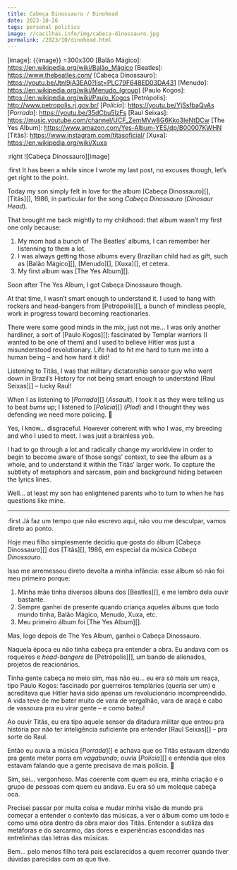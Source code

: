 ```yaml
---
title: Cabeça Dinossauro / Dinohead
date: 2023-10-26
tags: personal politics
image: //cacilhas.info/img/cabeca-dinossauro.jpg
permalink: /2023/10/dinohead.html
---
```

[image]: {{image}} =300x300
[Balão Mágico]: https://en.wikipedia.org/wiki/Balão_Mágico
[Beatles]: https://www.thebeatles.com/
[Cabeça Dinossauro]: https://youtu.be/Jtnl9jA3EA0?list=PLC79F648ED03DA431
[Menudo]: https://en.wikipedia.org/wiki/Menudo_(group)
[Paulo Kogos]: https://en.wikipedia.org/wiki/Paulo_Kogos
[Petrópolis]: http://www.petropolis.rj.gov.br/
[*Polícia*]: https://youtu.be/YjSsfbaQvAs
[*Porrada*]: https://youtu.be/35dCbu5lzFs
[Raul Seixas]: https://music.youtube.com/channel/UCF_ZemMVw8G6Kko3IeNtDCw
[The Yes Album]: https://www.amazon.com/Yes-Album-YES/dp/B00007KWHN
[Titãs]: https://www.instagram.com/titasoficial/
[Xuxa]: https://en.wikipedia.org/wiki/Xuxa

:right ![Cabeça Dinossauro][image]

:first It has been a while since I wrote my last post, no excuses though, let’s
get right to the point.

Today my son simply felt in love for the album [Cabeça Dinossauro][], [Titãs][],
1986, in particular for the song *Cabeça Dinossauro* (*Dinosaur Head*).

That brought me back mightly to my childhood: that album wasn’t my first one
only because:

1. My mom had a bunch of The Beatles’ albums, I can remember her listenning to
  them a lot.
1. I was always getting those albums every Brazilian child had as gift, such as
  [Balão Mágico][], [Menudo][], [Xuxa][], et cetera.
1. My first album was [The Yes Album][].

Soon after The Yes Album, I got Cabeça Dinossauro though.

At that time, I wasn’t smart enough to understand it. I used to hang with
rockers and head-bangers from [Petrópolis][], a bunch of mindless people, work
in progress toward becoming reactionaries.

There were some good minds in the mix, just not me… I was only another
hardliner, a sort of [Paulo Kogos][]: fascinated by Templar warriors (I wanted
to be one of them) and I used to believe Hitler was just a misunderstood
revolutionary. Life had to hit me hard to turn me into a human being – and how
hard it did!

Listening to Titãs, I was that military dictatorship sensor guy who went down in
Brazil’s History for not being smart enough to understand [Raul Seixas][] –
lucky Raul!

When I as listening to [*Porrada*][] (*Assault*), I took it as they were telling
us to beat *bums* up; I listened to [*Polícia*][] (*Plod*) and I thought they
was defending we need more policing. 🤦

Yes, I know… disgraceful. However coherent with who I was, my breeding and who
I used to meet. I was just a brainless yob.

I had to go through a lot and radically change my worldview іn order to begin to
become aware of those songs’ context, to see the album as a whole, and to
understand it within the Titãs’ larger work. To capture the subtlety of
metaphors and sarcasm, pain and background hiding between the lyrics lines.

Well… at least my son has enlightened parents who to turn to when he has
questions like mine.

-----

:first Já faz um tempo que não escrevo aqui, não vou me desculpar, vamos direto
ao ponto.

Hoje meu filho simplesmente decidiu que gosta do álbum [Cabeça Dinossauro][]
dos [Titãs][], 1986, em especial da música *Cabeça Dinossauro*.

Isso me arremessou direto devolta a minha infância: esse álbum só não foi meu
primeiro porque:

1. Minha mãe tinha diversos álbuns dos [Beatles][], e me lembro dela ouvir
  bastante.
1. Sempre ganhei de presente quando criança aqueles álbuns que todo mundo tinha,
  Balão Mágico, Menudo, Xuxa, etc.
1. Meu primeiro álbum foi [The Yes Album][].

Mas, logo depois de The Yes Album, ganhei o Cabeça Dinossauro.

Naquela época eu não tinha cabeça pra entender a obra. Eu andava com os
roqueiros e *head-bangers* de [Petrópolis][], um bando de alienados, projetos
de reacionários.

Tinha gente cabeça no meio sim, mas não eu… eu era só mais um reaça, tipo Paulo
Kogos: fascinado por guerreiros templários (queria ser um) e acreditava que
Hitler havia sido apenas um revolucionário incompreendido. A vida teve de me
bater muito de vara de vergalhão, vara de araçá e cabo de vassoura pra eu virar
gente – e como bateu!

Ao ouvir Titãs, eu era tipo aquele sensor da ditadura militar que entrou pra
história por não ter inteligência suficiente pra entender [Raul Seixas][] –
pra sorte do Raul.

Então eu ouvia a música [*Porrada*][] e achava que os Titãs estavam dizendo
pra gente meter porra em *vagabundo*; ouvia [*Polícia*][] e entendia que eles
estavam falando que a gente precisava de mais polícia. 🤦

Sim, sei… vergonhoso. Mas coerente com quem eu era, minha criação e o grupo de
pessoas com quem eu andava. Eu era só um moleque cabeça oca.

Precisei passar por muita coisa e mudar minha visão de mundo pra começar a
entender o contexto das músicas, a ver o álbum como um todo e como uma obra
dentro da obra maior dos Titãs. Entender a sutiliza das metáforas e do sarcarmo,
das dores e experiências escondidas nas entrelinhas das letras das músicas.

Bem… pelo menos filho terá pais esclarecidos a quem recorrer quando tiver
dúvidas parecidas com as que tive.
